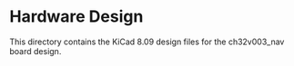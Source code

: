 # Hardware Design
This directory contains the KiCad 8.09 design files for the ch32v003_nav board
design.
